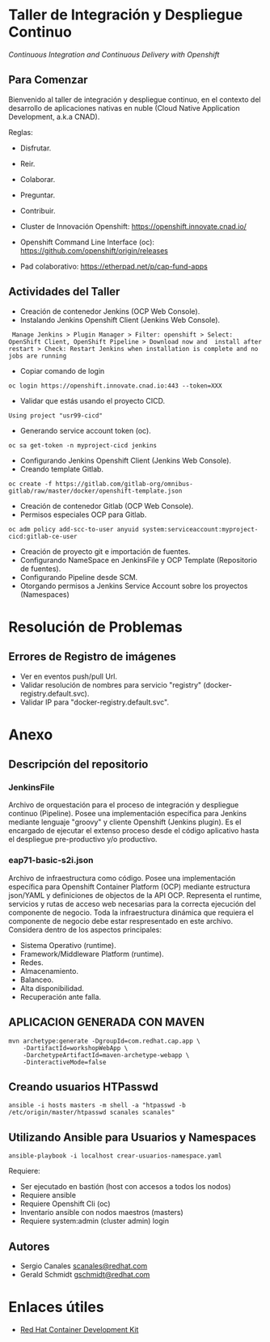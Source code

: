 
# Taller de Integración y Despliegue Continuo
*Continuous Integration and Continuous Delivery with Openshift*

## Para Comenzar

Bienvenido al taller de integración y despliegue continuo, en el contexto del desarrollo de aplicaciones nativas en nuble (Cloud Native Application Development, a.k.a CNAD).

Reglas:
- Disfrutar.
- Reir.
- Colaborar.
- Preguntar.
- Contribuir.

- Cluster de Innovación Openshift: https://openshift.innovate.cnad.io/
- Openshift Command Line Interface (oc): https://github.com/openshift/origin/releases
- Pad colaborativo: https://etherpad.net/p/cap-fund-apps

## Actividades del Taller
- Creación de contenedor Jenkins (OCP Web Console).
- Instalando Jenkins Openshift Client (Jenkins Web Console).
```
 Manage Jenkins > Plugin Manager > Filter: openshift > Select: OpenShift Client, OpenShift Pipeline > Download now and  install after restart > Check: Restart Jenkins when installation is complete and no jobs are running
```
- Copiar comando de login
```
oc login https://openshift.innovate.cnad.io:443 --token=XXX
```
- Validar que estás usando el proyecto CICD.
```
Using project "usr99-cicd"
```
- Generando service account token (oc).
```
oc sa get-token -n myproject-cicd jenkins
```
- Configurando Jenkins Openshift Client (Jenkins Web Console).
- Creando template Gitlab.
```
oc create -f https://gitlab.com/gitlab-org/omnibus-gitlab/raw/master/docker/openshift-template.json
```
- Creación de contenedor Gitlab (OCP Web Console).
- Permisos especiales OCP para Gitlab.
```
oc adm policy add-scc-to-user anyuid system:serviceaccount:myproject-cicd:gitlab-ce-user
```
- Creación de proyecto git e importación de fuentes.
- Configurando NameSpace en JenkinsFile y OCP Template (Repositorio de fuentes).
- Configurando Pipeline desde SCM.
- Otorgando permisos a Jenkins Service Account sobre los proyectos (Namespaces)

# Resolución de Problemas
## Errores de Registro de imágenes
- Ver en eventos push/pull Url.
- Validar resolución de nombres para servicio "registry" (docker-registry.default.svc).
- Validar IP para "docker-registry.default.svc".

# Anexo

## Descripción del repositorio
### JenkinsFile
Archivo de orquestación para el proceso de integración y despliegue continuo (Pipeline). Posee una implementación específica para Jenkins mediante lenguaje "groovy" y cliente Openshift (Jenkins plugin).
Es el encargado de ejecutar el extenso proceso desde el código aplicativo hasta el despliegue pre-productivo y/o productivo.
### eap71-basic-s2i.json
Archivo de infraestructura como código. Posee una implementación específica para Openshift Container Platform (OCP) mediante estructura json/YAML y definiciones de objectos de la API OCP.
Representa el runtime, servicios y rutas de acceso web necesarias para la correcta ejecución del componente de negocio.
Toda la infraestructura dinámica que requiera el componente de negocio debe estar respresentado en este archivo. Considera dentro de los aspectos principales:
- Sistema Operativo (runtime).
- Framework/Middleware Platform (runtime).
- Redes.
- Almacenamiento.
- Balanceo.
- Alta disponibilidad.
- Recuperación ante falla.
## APLICACION GENERADA CON MAVEN
```
mvn archetype:generate -DgroupId=com.redhat.cap.app \
	-DartifactId=workshopWebApp \
	-DarchetypeArtifactId=maven-archetype-webapp \
	-DinteractiveMode=false
```
## Creando usuarios HTPasswd

```
ansible -i hosts masters -m shell -a "htpasswd -b /etc/origin/master/htpasswd scanales scanales"
```

## Utilizando Ansible para Usuarios y Namespaces
```
ansible-playbook -i localhost crear-usuarios-namespace.yaml
```
Requiere:
- Ser ejecutado en bastión (host con accesos a todos los nodos)
- Requiere ansible
- Requiere Openshift Cli (oc)
- Inventario ansible con nodos maestros (masters)
- Requiere system:admin (cluster admin) login

## Autores
- Sergio Canales <scanales@redhat.com>
- Gerald Schmidt <gschmidt@redhat.com>

# Enlaces útiles

- [Red Hat Container Development Kit](https://developers.redhat.com/products/cdk/overview/)
